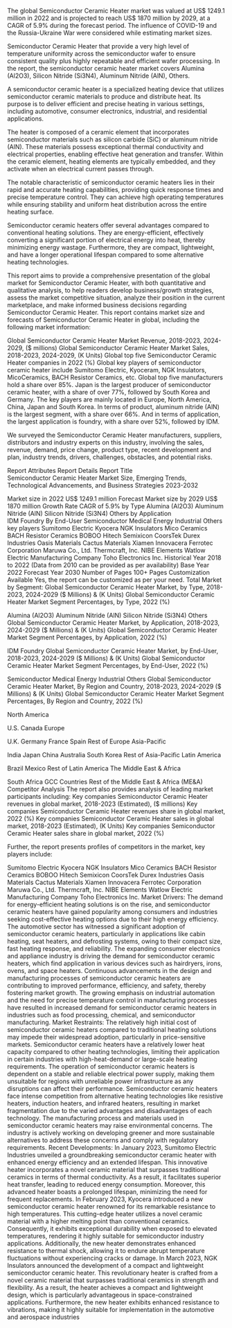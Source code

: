 The global Semiconductor Ceramic Heater market was valued at US$ 1249.1 million in 2022 and is projected to reach US$ 1870 million by 2029, at a CAGR of 5.9% during the forecast period. The influence of COVID-19 and the Russia-Ukraine War were considered while estimating market sizes.

Semiconductor Ceramic Heater that provide a very high level of temperature uniformity across the semiconductor wafer to ensure consistent quality plus highly repeatable and efficient wafer processing. In the report, the semiconductor ceramic heater market covers Alumina (Al2O3), Silicon Nitride (Si3N4), Aluminum Nitride (AlN), Others.

A semiconductor ceramic heater is a specialized heating device that utilizes semiconductor ceramic materials to produce and distribute heat. Its purpose is to deliver efficient and precise heating in various settings, including automotive, consumer electronics, industrial, and residential applications.

The heater is composed of a ceramic element that incorporates semiconductor materials such as silicon carbide (SiC) or aluminum nitride (AlN). These materials possess exceptional thermal conductivity and electrical properties, enabling effective heat generation and transfer. Within the ceramic element, heating elements are typically embedded, and they activate when an electrical current passes through.

The notable characteristic of semiconductor ceramic heaters lies in their rapid and accurate heating capabilities, providing quick response times and precise temperature control. They can achieve high operating temperatures while ensuring stability and uniform heat distribution across the entire heating surface.

Semiconductor ceramic heaters offer several advantages compared to conventional heating solutions. They are energy-efficient, effectively converting a significant portion of electrical energy into heat, thereby minimizing energy wastage. Furthermore, they are compact, lightweight, and have a longer operational lifespan compared to some alternative heating technologies.

This report aims to provide a comprehensive presentation of the global market for Semiconductor Ceramic Heater, with both quantitative and qualitative analysis, to help readers develop business/growth strategies, assess the market competitive situation, analyze their position in the current marketplace, and make informed business decisions regarding Semiconductor Ceramic Heater. This report contains market size and forecasts of Semiconductor Ceramic Heater in global, including the following market information:



Global Semiconductor Ceramic Heater Market Revenue, 2018-2023, 2024-2029, ($ millions)
Global Semiconductor Ceramic Heater Market Sales, 2018-2023, 2024-2029, (K Units)
Global top five Semiconductor Ceramic Heater companies in 2022 (%)
Global key players of semiconductor ceramic heater include Sumitomo Electric, Kyoceram, NGK Insulators, MicoCeramics, BACH Resistor Ceramics, etc. Global top five manufacturers hold a share over 85%. Japan is the largest producer of semiconductor ceramic heater, with a share of over 77%, followed by South Korea and Germany. The key players are mainly located in Europe, North America, China, Japan and South Korea. In terms of product, aluminum nitride (AlN) is the largest segment, with a share over 66%. And in terms of application, the largest application is foundry, with a share over 52%, followed by IDM.

We surveyed the Semiconductor Ceramic Heater manufacturers, suppliers, distributors and industry experts on this industry, involving the sales, revenue, demand, price change, product type, recent development and plan, industry trends, drivers, challenges, obstacles, and potential risks.

Report Attributes	Report Details
Report Title	
Semiconductor Ceramic Heater Market Size, Emerging Trends, Technological Advancements, and Business Strategies 2023-2032

Market size in 2022	US$ 1249.1 million
Forecast Market size by 2029	US$ 1870 million
Growth Rate	CAGR of 5.9%
by Type	
Alumina (Al2O3)
Aluminum Nitride (AlN)
Silicon Nitride (Si3N4)
Others
by Application	
IDM
Foundry
By End-User	
Semiconductor
Medical
Energy
Industrial
Others
key players	
Sumitomo Electric
Kyocera
NGK Insulators
Mico Ceramics
BACH Resistor Ceramics
BOBOO Hitech
Semixicon
CoorsTek
Durex Industries
Oasis Materials
Cactus Materials
Xiamen Innovacera
Ferrotec Corporation
Maruwa Co., Ltd.
Thermcraft, Inc.
NIBE Elements
Watlow Electric Manufacturing Company
Toho Electronics Inc.
Historical Year	2018 to 2022 (Data from 2010 can be provided as per availability)
Base Year	2022
Forecast Year	2030
Number of Pages	100+ Pages
Customization Available	Yes, the report can be customized as per your need.
Total Market by Segment:
Global Semiconductor Ceramic Heater Market, by Type, 2018-2023, 2024-2029 ($ Millions) & (K Units)
Global Semiconductor Ceramic Heater Market Segment Percentages, by Type, 2022 (%)

Alumina (Al2O3)
Aluminum Nitride (AlN)
Silicon Nitride (Si3N4)
Others
Global Semiconductor Ceramic Heater Market, by Application, 2018-2023, 2024-2029 ($ Millions) & (K Units)
Global Semiconductor Ceramic Heater Market Segment Percentages, by Application, 2022 (%)

IDM
Foundry
Global Semiconductor Ceramic Heater Market, by End-User, 2018-2023, 2024-2029 ($ Millions) & (K Units)
Global Semiconductor Ceramic Heater Market Segment Percentages, by End-User, 2022 (%)

Semiconductor
Medical
Energy
Industrial
Others
Global Semiconductor Ceramic Heater Market, By Region and Country, 2018-2023, 2024-2029 ($ Millions) & (K Units)
Global Semiconductor Ceramic Heater Market Segment Percentages, By Region and Country, 2022 (%)

North America

U.S.
Canada
Europe

U.K.
Germany
France
Spain
Rest of Europe
Asia-Pacific

India
Japan
China
Australia
South Korea
Rest of Asia-Pacific
Latin America

Brazil
Mexico
Rest of Latin America
The Middle East & Africa

South Africa
GCC Countries
Rest of the Middle East & Africa (ME&A)
Competitor Analysis
The report also provides analysis of leading market participants including:
Key companies Semiconductor Ceramic Heater revenues in global market, 2018-2023 (Estimated), ($ millions)
Key companies Semiconductor Ceramic Heater revenues share in global market, 2022 (%)
Key companies Semiconductor Ceramic Heater sales in global market, 2018-2023 (Estimated), (K Units)
Key companies Semiconductor Ceramic Heater sales share in global market, 2022 (%)

Further, the report presents profiles of competitors in the market, key players include:

Sumitomo Electric
Kyocera
NGK Insulators
Mico Ceramics
BACH Resistor Ceramics
BOBOO Hitech
Semixicon
CoorsTek
Durex Industries
Oasis Materials
Cactus Materials
Xiamen Innovacera
Ferrotec Corporation
Maruwa Co., Ltd.
Thermcraft, Inc.
NIBE Elements
Watlow Electric Manufacturing Company
Toho Electronics Inc.
Market Drivers:
The demand for energy-efficient heating solutions is on the rise, and semiconductor ceramic heaters have gained popularity among consumers and industries seeking cost-effective heating options due to their high energy efficiency.
The automotive sector has witnessed a significant adoption of semiconductor ceramic heaters, particularly in applications like cabin heating, seat heaters, and defrosting systems, owing to their compact size, fast heating response, and reliability.
The expanding consumer electronics and appliance industry is driving the demand for semiconductor ceramic heaters, which find application in various devices such as hairdryers, irons, ovens, and space heaters.
Continuous advancements in the design and manufacturing processes of semiconductor ceramic heaters are contributing to improved performance, efficiency, and safety, thereby fostering market growth.
The growing emphasis on industrial automation and the need for precise temperature control in manufacturing processes have resulted in increased demand for semiconductor ceramic heaters in industries such as food processing, chemical, and semiconductor manufacturing.
Market Restraints:
The relatively high initial cost of semiconductor ceramic heaters compared to traditional heating solutions may impede their widespread adoption, particularly in price-sensitive markets.
Semiconductor ceramic heaters have a relatively lower heat capacity compared to other heating technologies, limiting their application in certain industries with high-heat-demand or large-scale heating requirements.
The operation of semiconductor ceramic heaters is dependent on a stable and reliable electrical power supply, making them unsuitable for regions with unreliable power infrastructure as any disruptions can affect their performance.
Semiconductor ceramic heaters face intense competition from alternative heating technologies like resistive heaters, induction heaters, and infrared heaters, resulting in market fragmentation due to the varied advantages and disadvantages of each technology.
The manufacturing process and materials used in semiconductor ceramic heaters may raise environmental concerns. The industry is actively working on developing greener and more sustainable alternatives to address these concerns and comply with regulatory requirements.
Recent Developments:
In January 2023, Sumitomo Electric Industries unveiled a groundbreaking semiconductor ceramic heater with enhanced energy efficiency and an extended lifespan. This innovative heater incorporates a novel ceramic material that surpasses traditional ceramics in terms of thermal conductivity. As a result, it facilitates superior heat transfer, leading to reduced energy consumption. Moreover, this advanced heater boasts a prolonged lifespan, minimizing the need for frequent replacements.
In February 2023, Kyocera introduced a new semiconductor ceramic heater renowned for its remarkable resistance to high temperatures. This cutting-edge heater utilizes a novel ceramic material with a higher melting point than conventional ceramics. Consequently, it exhibits exceptional durability when exposed to elevated temperatures, rendering it highly suitable for semiconductor industry applications. Additionally, the new heater demonstrates enhanced resistance to thermal shock, allowing it to endure abrupt temperature fluctuations without experiencing cracks or damage.
In March 2023, NGK Insulators announced the development of a compact and lightweight semiconductor ceramic heater. This revolutionary heater is crafted from a novel ceramic material that surpasses traditional ceramics in strength and flexibility. As a result, the heater achieves a compact and lightweight design, which is particularly advantageous in space-constrained applications. Furthermore, the new heater exhibits enhanced resistance to vibrations, making it highly suitable for implementation in the automotive and aerospace industries
